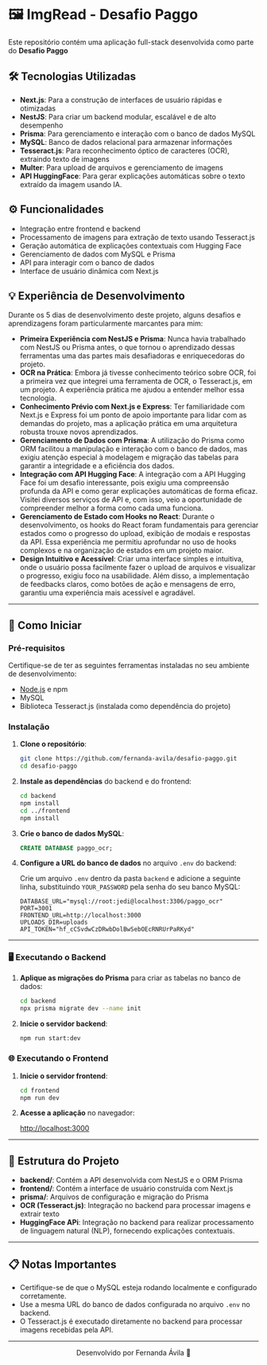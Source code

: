 # 🖼️ ImgRead - Desafio Paggo

Este repositório contém uma aplicação full-stack desenvolvida como parte do **Desafio Paggo**

## 🛠️ Tecnologias Utilizadas
- **Next.js**: Para a construção de interfaces de usuário rápidas e otimizadas
- **NestJS**: Para criar um backend modular, escalável e de alto desempenho
- **Prisma**: Para gerenciamento e interação com o banco de dados MySQL
- **MySQL**: Banco de dados relacional para armazenar informações
- **Tesseract.js**: Para reconhecimento óptico de caracteres (OCR), extraindo texto de imagens
- **Multer**: Para upload de arquivos e gerenciamento de imagens
- **API HuggingFace**: Para gerar explicações automáticas sobre o texto extraído da imagem usando IA.

## ⚙️ Funcionalidades
- Integração entre frontend e backend
- Processamento de imagens para extração de texto usando Tesseract.js
- Geração automática de explicações contextuais com Hugging Face
- Gerenciamento de dados com MySQL e Prisma
- API para interagir com o banco de dados
- Interface de usuário dinâmica com Next.js

  
## 💡 Experiência de Desenvolvimento
Durante os 5 dias de desenvolvimento deste projeto, alguns desafios e aprendizagens foram particularmente marcantes para mim:

- **Primeira Experiência com NestJS e Prisma**: Nunca havia trabalhado com NestJS ou Prisma antes, o que tornou o aprendizado dessas ferramentas uma das partes mais desafiadoras e enriquecedoras do projeto.
- **OCR na Prática**: Embora já tivesse conhecimento teórico sobre OCR, foi a primeira vez que integrei uma ferramenta de OCR, o Tesseract.js, em um projeto. A experiência prática me ajudou a entender melhor essa tecnologia.
- **Conhecimento Prévio com Next.js e Express**: Ter familiaridade com Next.js e Express foi um ponto de apoio importante para lidar com as demandas do projeto, mas a aplicação prática em uma arquitetura robusta trouxe novos aprendizados.
- **Gerenciamento de Dados com Prisma**: A utilização do Prisma como ORM facilitou a manipulação e interação com o banco de dados, mas exigiu atenção especial à modelagem e migração das tabelas para garantir a integridade e a eficiência dos dados.
- **Integração com API Hugging Face**: A integração com a API Hugging Face foi um desafio interessante, pois exigiu uma compreensão profunda da API e como gerar explicações automáticas de forma eficaz. Visitei diversos serviços de API e, com isso, veio a oportunidade de compreender melhor a forma como cada uma funciona.
- **Gerenciamento de Estado com Hooks no React**: Durante o desenvolvimento, os hooks do React foram fundamentais para gerenciar estados como o progresso do upload, exibição de modais e respostas da API. Essa experiência me permitiu aprofundar no uso de hooks complexos e na organização de estados em um projeto maior.
- **Design Intuitivo e Acessível**: Criar uma interface simples e intuitiva, onde o usuário possa facilmente fazer o upload de arquivos e visualizar o progresso, exigiu foco na usabilidade. Além disso, a implementação de feedbacks claros, como botões de ação e mensagens de erro, garantiu uma experiência mais acessível e agradável.

---

## 🚀 Como Iniciar

### Pré-requisitos

Certifique-se de ter as seguintes ferramentas instaladas no seu ambiente de desenvolvimento:

- [Node.js](https://nodejs.org/) e npm
- MySQL
- Biblioteca Tesseract.js (instalada como dependência do projeto)

### Instalação

1. **Clone o repositório**:

    ```bash
    git clone https://github.com/fernanda-avila/desafio-paggo.git
    cd desafio-paggo
    ```

2. **Instale as dependências** do backend e do frontend:

    ```bash
    cd backend
    npm install
    cd ../frontend
    npm install
    ```

3. **Crie o banco de dados MySQL**:

    ```sql
    CREATE DATABASE paggo_ocr;
    ```

4. **Configure a URL do banco de dados** no arquivo `.env` do backend:

    Crie um arquivo `.env` dentro da pasta `backend` e adicione a seguinte linha, substituindo `YOUR_PASSWORD` pela senha do seu banco MySQL:

    ```env
    DATABASE_URL="mysql://root:jedi@localhost:3306/paggo_ocr"
    PORT=3001
    FRONTEND_URL=http://localhost:3000
    UPLOADS_DIR=uploads
    API_TOKEN="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"
    ```

---

### 🖥️ Executando o Backend

1. **Aplique as migrações do Prisma** para criar as tabelas no banco de dados:

    ```bash
    cd backend
    npx prisma migrate dev --name init
    ```

2. **Inicie o servidor backend**:

    ```bash
    npm run start:dev
    ```

### 🌐 Executando o Frontend

1. **Inicie o servidor frontend**:

    ```bash
    cd frontend
    npm run dev
    ```

2. **Acesse a aplicação** no navegador:

    [http://localhost:3000](http://localhost:3000/)

---

## 📂 Estrutura do Projeto

- **backend/**: Contém a API desenvolvida com NestJS e o ORM Prisma
- **frontend/**: Contém a interface de usuário construída com Next.js
- **prisma/**: Arquivos de configuração e migração do Prisma
- **OCR (Tesseract.js)**: Integração no backend para processar imagens e extrair texto
- **HuggingFace APi**: Integração no backend para realizar processamento de linguagem natural (NLP), fornecendo explicações contextuais.

---

## 📋 Notas Importantes

- Certifique-se de que o MySQL esteja rodando localmente e configurado corretamente.
- Use a mesma URL do banco de dados configurada no arquivo `.env` no backend.
- O Tesseract.js é executado diretamente no backend para processar imagens recebidas pela API.

---
<p align="center">
  Desenvolvido por Fernanda Ávila 💖
</p>
